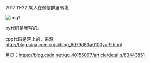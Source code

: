 2017 11-22 某人在微信群里转发



![img1](http://img.lostsummer.love/wiki-img/usco_problem_cows.jpg)


py代码是我写的。 

cpp代码是网上的，来源: http://blog.sina.com.cn/s/blog_6d79d83a0100yuf9.html

另见：https://blog.csdn.net/qq_40155097/article/details/83443851
